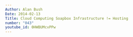 ```yaml
---
Author: Alan Bush
Date: 2014-02-13
Title: Cloud Computing Soapbox Infrastructure != Hosting
number: "043"
youtube_id: 0HWBUMcvPPw
---
```



